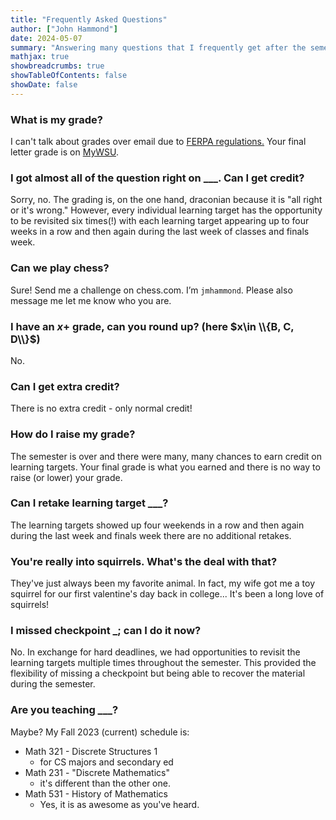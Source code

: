 ```yaml
---
title: "Frequently Asked Questions"
author: ["John Hammond"]
date: 2024-05-07
summary: "Answering many questions that I frequently get after the semester."
mathjax: true
showbreadcrumbs: true
showTableOfContents: false
showDate: false
---
```


### What is my grade?

I can't talk about grades over email due to [FERPA regulations.](https://www2.ed.gov/policy/gen/guid/fpco/ferpa/index.html) Your final letter grade is on [MyWSU](https://mywsu.wichita.edu). 

### I got almost all of the question right on ___. Can I get credit? 

Sorry, no. The grading is, on the one hand, draconian because it is "all right or it's wrong." However, every individual learning target has the opportunity to be revisited six times(!) with each learning target appearing up to four weeks in a row and then again during the last week of classes and finals week. 

### Can we play chess?

Sure! Send me a challenge on chess.com. I’m `jmhammond`.  Please also message me let me know who you are.

### I have an $x$+ grade, can you round up?    (here $x\in \\{B, C, D\\}$)

No.

### Can I get extra credit? 

There is no extra credit - only normal credit! 

### How do I raise my grade? 

The semester is over and there were many, many chances to earn credit on learning targets. Your final grade is what you earned and there is no way to raise (or lower) your grade.
 
### Can I retake learning target ___? 

The learning targets showed up four weekends in a row and then again during the last week and finals week there are no additional retakes.

### You're really into squirrels. What's the deal with that? 

They've just always been my favorite animal. In fact, my wife got me a toy squirrel for our first valentine's day back in college... It's been a long love of squirrels!

### I missed checkpoint _; can I do it now? 

No. In exchange for hard deadlines, we had opportunities to revisit the learning targets multiple times throughout the semester. This provided the flexibility of missing a checkpoint but being able to recover the material during the semester.

### Are you teaching ___? 

Maybe? My Fall 2023 (current) schedule is: 

* Math 321 - Discrete Structures 1
    - for CS majors and secondary ed 
* Math 231 - "Discrete Mathematics" 
    - it's different than the other one. 
* Math 531 - History of Mathematics 
    - Yes, it is as awesome as you've heard.
